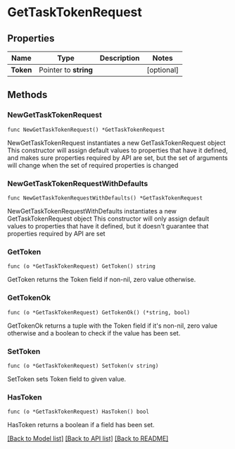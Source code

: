 # GetTaskTokenRequest

## Properties

Name | Type | Description | Notes
------------ | ------------- | ------------- | -------------
**Token** | Pointer to **string** |  | [optional] 

## Methods

### NewGetTaskTokenRequest

`func NewGetTaskTokenRequest() *GetTaskTokenRequest`

NewGetTaskTokenRequest instantiates a new GetTaskTokenRequest object
This constructor will assign default values to properties that have it defined,
and makes sure properties required by API are set, but the set of arguments
will change when the set of required properties is changed

### NewGetTaskTokenRequestWithDefaults

`func NewGetTaskTokenRequestWithDefaults() *GetTaskTokenRequest`

NewGetTaskTokenRequestWithDefaults instantiates a new GetTaskTokenRequest object
This constructor will only assign default values to properties that have it defined,
but it doesn't guarantee that properties required by API are set

### GetToken

`func (o *GetTaskTokenRequest) GetToken() string`

GetToken returns the Token field if non-nil, zero value otherwise.

### GetTokenOk

`func (o *GetTaskTokenRequest) GetTokenOk() (*string, bool)`

GetTokenOk returns a tuple with the Token field if it's non-nil, zero value otherwise
and a boolean to check if the value has been set.

### SetToken

`func (o *GetTaskTokenRequest) SetToken(v string)`

SetToken sets Token field to given value.

### HasToken

`func (o *GetTaskTokenRequest) HasToken() bool`

HasToken returns a boolean if a field has been set.


[[Back to Model list]](../README.md#documentation-for-models) [[Back to API list]](../README.md#documentation-for-api-endpoints) [[Back to README]](../README.md)


